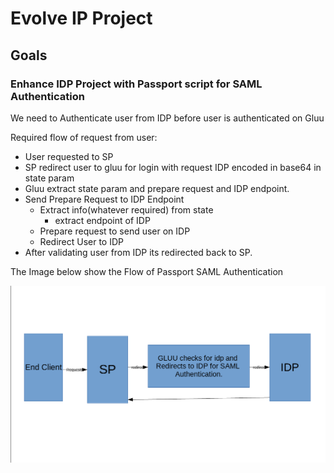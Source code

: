# Evolve IP Project

## Goals

### Enhance IDP Project with Passport script for SAML Authentication

We need to Authenticate user from IDP before user is authenticated on Gluu

Required flow of request from user:
- User requested to SP
- SP redirect user to gluu for login with request IDP encoded in base64 in state param
- Gluu extract state param and prepare request and IDP endpoint.
- Send Prepare Request to IDP Endpoint
	- Extract info(whatever required) from state
        - extract endpoint of IDP
	- Prepare request to send user on IDP
	- Redirect User to IDP
- After validating user from IDP its redirected back to SP.

The Image below show the Flow of Passport SAML Authentication

![alt text](screen.png "IDP SAML Authentication Flow")
